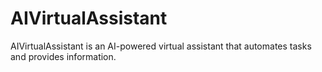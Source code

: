 # AIVirtualAssistant
AIVirtualAssistant is an AI-powered virtual assistant that automates tasks and provides information.
